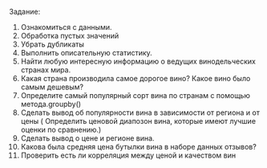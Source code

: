 Задание:

1. Ознакомиться с данными.
2. Обработка пустых значений
3. Убрать  дубликаты
4. Выполнить описательную статистику. 
5.  Найти любую интересную информацию о ведущих винодельческих странах мира.
6.  Какая страна производила самое дорогое вино? Какое вино было самым дешевым?
7. Определите самый популярный сорт вина по странам с помощью метода.groupby()
8.  Сделать вывод об популярности вина в зависимости от региона и от цены ( Определить ценовой диапозон вина, которые имеют лучшие оценки по сравнению.)
9. Сделать вывод о цене и регионе вина.
10. Какова была средняя цена бутылки вина в наборе данных отзывов?
11. Проверить есть ли корреляция между ценой и качеством  вин
